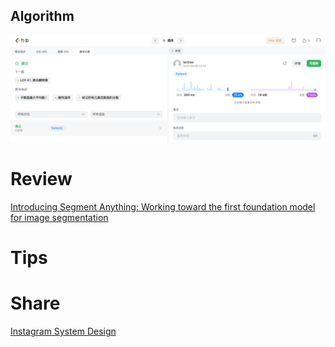 ## Algorithm

![ianxiao-2023-04-09-lc.png](../../../images/temp/ianxiao-2023-04-09-lc.png)


# Review

[Introducing Segment Anything: Working toward the first foundation model for image segmentation
](https://ai.facebook.com/blog/segment-anything-foundation-model-image-segmentation/)

# Tips


# Share

[Instagram System Design](https://nikhilgupta1.medium.com/instagram-system-design-f62772649f90)